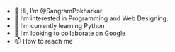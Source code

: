 - 👋 Hi, I’m @SangramPokharkar
- 👀 I’m interested in Programming and Web Designing.
- 🌱 I’m currently learning Python
- 💞️ I’m looking to collaborate on Google
- 📫 How to reach me 

<!---
SangramPokharkar/SangramPokharkar is a ✨ special ✨ repository because its `README.md` (this file) appears on your GitHub profile.
You can click the Preview link to take a look at your changes.
--->
